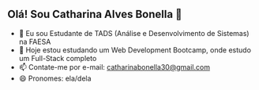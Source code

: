 ## Olá! Sou Catharina Alves Bonella 👋

- 🔭 Eu sou Estudante de TADS (Análise e Desenvolvimento de Sistemas) na FAESA
- 🌱 Hoje estou estudando um Web Development Bootcamp, onde estudo um Full-Stack completo
- 📫 Contate-me por e-mail: catharinabonella30@gmail.com
- 😄 Pronomes: ela/dela

